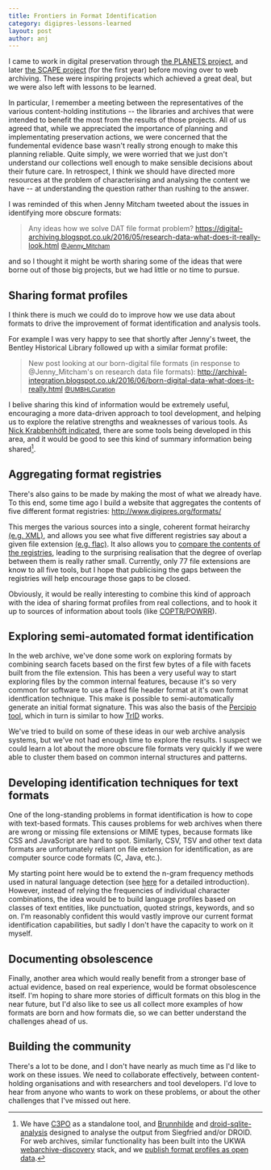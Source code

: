 ```yaml
---
title: Frontiers in Format Identification
category: digipres-lessons-learned
layout: post
author: anj
---
```


I came to work in digital preservation through [the PLANETS project](http://www.planets-project.eu/), and later [the SCAPE project](http://scape-project.eu/) (for the first year) before moving over to web archiving. These were inspiring projects which achieved a great deal, but we were also left with lessons to be learned.

<!--break-->

In particular, I remember a meeting between the representatives of the various content-holding institutions -- the libraries and archives that were intended to benefit the most from the results of those projects. All of us agreed that, while we appreciated the importance of planning and implementating preservation actions, we were concerned that the fundemental evidence base wasn't really strong enough to make this planning reliable. Quite simply, we were worried that we just don't understand our collections well enough to make sensible decisions about their future care. In retrospect, I think we should have directed more resources at the problem of characterising and analysing the content we have -- at understanding the question rather than rushing to the answer.

I was reminded of this when Jenny Mitcham tweeted about the issues in identifying more obscure formats:


> Any ideas how we solve DAT file format problem? <https://digital-archiving.blogspot.co.uk/2016/05/research-data-what-does-it-really-look.html>
> <small>[@Jenny_Mitcham](https://twitter.com/jenny_mitcham/status/740513668807462912)</small>

and so I thought it might be worth sharing some of the ideas that were borne out of those big projects, but we had little or no time to pursue.

## Sharing format profiles ##

I think there is much we could do to improve how we use data about formats to drive the improvement of format identification and analysis tools.

For example I was very happy to see that shortly after Jenny's tweet, the Bentley Historical Library followed up with a similar format profile:

> New post looking at our born-digital file formats (in response to @Jenny_Mitcham's on research data file formats): <http://archival-integration.blogspot.co.uk/2016/06/born-digital-data-what-does-it-really.html>
> <small>[@UMBHLCuration](https://twitter.com/umbhlcuration/status/740643410479026176)</small>

I belive sharing this kind of information would be extremely useful, encouraging a more data-driven approach to tool development, and helping us to explore the relative strengths and weaknesses of various tools. As [Nick Krabbenhöft indicated](https://twitter.com/nkrabben/status/740649460804521988), there are some tools being developed in this area, and it would be good to see this kind of summary information being shared[^1].


## Aggregating format registries ##

There's also gains to be made by making the most of what we already have. To this end, some time ago I build a website that aggregates the contents of five different format registries: <http://www.digipres.org/formats/>

This merges the various sources into a single, coherent format heirarchy [(e.g. XML)](http://www.digipres.org/formats/mime-types/#application/xml), and allows you see what five different registries say about a given file extension [(e.g. flac)](http://www.digipres.org/formats/extensions/#*.flac). It also allows you to [compare the contents of the registries](http://www.digipres.org/formats/overlaps/), leading to the surprising realisation that the degree of overlap between them is really rather small. Currently, only 77 file extensions are know to all five tools, but I hope that publicising the gaps between the registries will help encourage those gaps to be closed.

Obviously, it would be really interesting to combine this kind of approach with the idea of sharing format profiles from real collections, and to hook it up to sources of information about tools (like [COPTR/POWRR](http://www.digipres.org/tools/)).


## Exploring semi-automated format identification ##

In the web archive, we've done some work on exploring formats by combining search facets based on the first few bytes of a file with facets built from the file extension. This has been a very useful way to start exploring files by the common internal features, because it's so very common for software to use a fixed file header format at it's own format identfication technique. This make is possible to semi-automatically generate an initial format signature. This was also the basis of the [Percipio tool](https://github.com/blekinge/percipio), which in turn is similar to how [TrID](http://mark0.net/soft-trid-e.html) works.

We've tried to build on some of these ideas in our web archive analysis systems, but we've not had enough time to explore the results. I suspect we could learn a lot about the more obscure file formats very quickly if we were able to cluster them based on common internal structures and patterns.


## Developing identification techniques for text formats ##

One of the long-standing problems in format identification is how to cope with text-based formats. This causes problems for web archives when there are wrong or missing file extensions or MIME types, because formats like CSS and JavaScript are hard to spot. Similarly, CSV, TSV and other text data formats are unfortunately reliant on file extension for identification, as are computer source code formats (C, Java, etc.).

My starting point here would be to extend the n-gram frequency methods used in natural language detection (see [here](http://cloudmark.github.io/Language-Detection/) for a detailed introduction). However, instead of relying the frequencies of individual character combinations, the idea would be to build language profiles based on classes of text entities, like punctuation, quoted strings, keywords, and so on. I'm reasonably confident this would vastly improve our current format identification capabilities, but sadly I don't have the capacity to work on it myself.


## Documenting obsolescence ##

Finally, another area which would really benefit from a stronger base of actual evidence, based on real experience, would be format obsolescence itself. I'm hoping to share more stories of difficult formats on this blog in the near future, but I'd also like to see us all collect more examples of how formats are born and how formats die, so we can better understand the challenges ahead of us.


## Building the community ##

There's a lot to be done, and I don't have nearly as much time as I'd like to work on these issues. We need to collaborate effectively, between content-holding organisations and with researchers and tool developers. I'd love to hear from anyone who wants to work on these problems, or about the other challenges that I've missed out here.


[^1]: We have [C3PO](https://github.com/peshkira/c3po) as a standalone tool, and [Brunnhilde](https://github.com/timothyryanwalsh/brunnhilde) and [droid-sqlite-analysis](http://openpreservation.org/blog/2016/05/24/while-were-on-the-subject-a-few-more-points-of-interest-about-the-siegfrieddroid-analysis-tool/) designed to analyse the output from Siegfried and/or DROID. For web archives, similar functionality has been built into the UKWA [webarchive-discovery](https://github.com/ukwa/webarchive-discovery) stack, and we [publish format profiles as open data](http://data.webarchive.org.uk/opendata/ukwa.ds.2/fmt/).